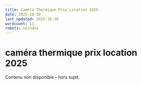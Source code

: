 ```yaml
---
title: Caméra Thermique Prix Location 2025
date: 2025-10-30
last_updated: 2025-10-30
wordcount: 11
robots: noindex
---
```


# caméra thermique prix location 2025

Contenu non disponible – hors sujet.